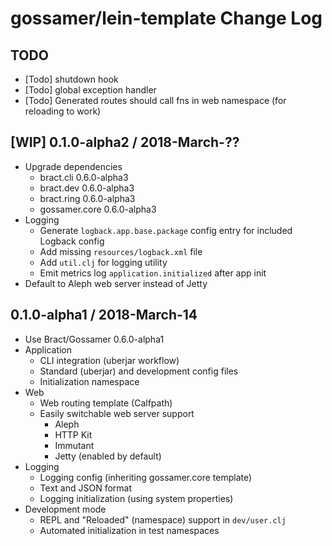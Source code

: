 # gossamer/lein-template Change Log

## TODO

- [Todo] shutdown hook
- [Todo] global exception handler
- [Todo] Generated routes should call fns in web namespace (for reloading to work)


## [WIP] 0.1.0-alpha2 / 2018-March-??

- Upgrade dependencies
  - bract.cli  0.6.0-alpha3
  - bract.dev  0.6.0-alpha3
  - bract.ring 0.6.0-alpha3
  - gossamer.core 0.6.0-alpha3
- Logging
  - Generate `logback.app.base.package` config entry for included Logback config
  - Add missing `resources/logback.xml` file
  - Add `util.clj` for logging utility
  - Emit metrics log `application.initialized` after app init
- Default to Aleph web server instead of Jetty


## 0.1.0-alpha1 / 2018-March-14

- Use Bract/Gossamer 0.6.0-alpha1
- Application
  - CLI integration (uberjar workflow)
  - Standard (uberjar) and development config files
  - Initialization namespace
- Web
  - Web routing template (Calfpath)
  - Easily switchable web server support
    - Aleph
    - HTTP Kit
    - Immutant
    - Jetty (enabled by default)
- Logging
  - Logging config (inheriting gossamer.core template)
  - Text and JSON format
  - Logging initialization (using system properties)
- Development mode
  - REPL and "Reloaded" (namespace) support in `dev/user.clj`
  - Automated initialization in test namespaces
